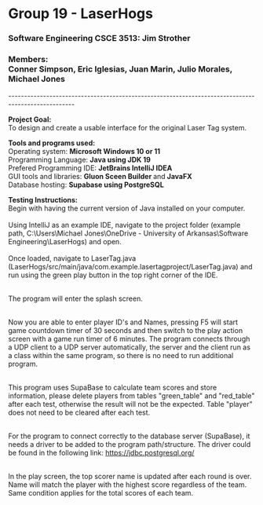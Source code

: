 

<h1>Group 19 - LaserHogs</h1>
<h3>Software Engineering CSCE 3513: Jim Strother</h3>
<h3>Members:<br>Conner Simpson, Eric Iglesias, Juan Marin, Julio Morales, Michael Jones</h3>
---------------------------------------------------------------------------------------------------
<p>
<strong>Project Goal:</strong><br>To design and create a usable interface for the original Laser Tag system.

<strong>Tools and programs used:</strong> 
<br>Operating system: <strong>Microsoft Windows 10 or 11</strong>
<br>Programming Language: <strong>Java using JDK 19</strong>
<br>Prefered Programming IDE: <strong>JetBrains IntelliJ IDEA</strong>
<br>GUI tools and libraries: <strong>Gluon Sceen Builder </strong>and<strong> JavaFX</strong>
<br>Database hosting: <strong>Supabase using PostgreSQL</strong>

<strong>Testing Instructions:</strong><br>
Begin with having the current version of Java installed on your computer. <br><br>
Using IntelliJ as an example IDE, navigate to the project folder (example path, C:\Users\Michael Jones\OneDrive - University of Arkansas\Software Engineering\LaserHogs) and open. <br><br>
Once loaded, navigate to LaserTag.java (LaserHogs/src/main/java/com.example.lasertagproject/LaserTag.java) and run using the green play button in the top right corner of the IDE. <br><br>

The program will enter the splash screen. <br><br>

Now you are able to enter player ID's and Names, pressing F5 will start game countdown timer of 30 seconds and then switch to the play action screen with a game run timer of 6 minutes. The program connects through a UDP client to a UDP server automatically, the server and the client run as a class within the same program, so there is no need to run additional program. <br><br>

This program uses SupaBase to calculate team scores and store information, please delete players from tables "green_table" and "red_table" after each test, otherwise the result will not be the expected. Table "player" does not need to be cleared after each test. <br><br>
  
For the program to connect correctly to the database server (SupaBase), it needs a driver to be added to the program path/structure. The driver could be found in the following link: https://jdbc.postgresql.org/ <br><br> 

In the play screen, the top scorer name is updated after each round is over. Name will match the player with the highest score regardless of the team. Same condition applies for the total scores of each team. <br><br> 
<p>

